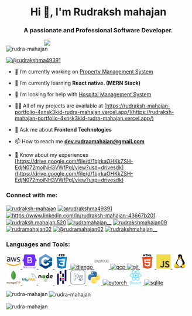 <h1 align="center">Hi 👋, I'm Rudraksh mahajan</h1>
<h3 align="center">A passionate and Professional Software Developer.</h3>
<img align="right" alt-"Coding" width="400" src="https://i.pinimg.com/originals/54/e3/7d/54e37d8074ebcde1d96c77d7b2a7f310.gif">


<p align="left"> <img src="https://komarev.com/ghpvc/?username=rudra-mahajan&label=Profile%20views&color=0e75b6&style=flat" alt="rudra-mahajan" /> </p>

<p align="left"> <a href="https://twitter.com/@rudrakshma49391" target="blank"><img src="https://img.shields.io/twitter/follow/@rudrakshma49391?logo=twitter&style=for-the-badge" alt="@rudrakshma49391" /></a> </p>

- 🔭 I’m currently working on [Property Management System](https://gharwale-com.vercel.app/)

- 🌱 I’m currently learning **React native. (MERN Stack)**

- 🤝 I’m looking for help with [Hospital Management System](https://acupressure-hc-website.vercel.app/)

- 👨‍💻 All of my projects are available at [https://rudraksh-mahajan-portfolio-4xnsk3kid-rudra-mahajan.vercel.app/](https://rudraksh-mahajan-portfolio-4xnsk3kid-rudra-mahajan.vercel.app/)

- 💬 Ask me about **Frontend Technologies**

- 📫 How to reach me **dev.rudraamahajan@gmail.com**

- 📄 Know about my experiences [https://drive.google.com/file/d/1bjrkaOHKkZSH-EdjN072moiNH3VWfPgl/view?usp=drivesdk](https://drive.google.com/file/d/1bjrkaOHKkZSH-EdjN072moiNH3VWfPgl/view?usp=drivesdk)

<h3 align="left">Connect with me:</h3>
<p align="left">
<a href="https://codepen.io/rudraksh-mahajan" target="blank"><img align="center" src="https://raw.githubusercontent.com/rahuldkjain/github-profile-readme-generator/master/src/images/icons/Social/codepen.svg" alt="rudraksh-mahajan" height="30" width="40" /></a>
<a href="https://twitter.com/@rudrakshma49391" target="blank"><img align="center" src="https://raw.githubusercontent.com/rahuldkjain/github-profile-readme-generator/master/src/images/icons/Social/twitter.svg" alt="@rudrakshma49391" height="30" width="40" /></a>
<a href="https://linkedin.com/in/https://www.linkedin.com/in/rudraksh-mahajan-43667b201" target="blank"><img align="center" src="https://raw.githubusercontent.com/rahuldkjain/github-profile-readme-generator/master/src/images/icons/Social/linked-in-alt.svg" alt="https://www.linkedin.com/in/rudraksh-mahajan-43667b201" height="30" width="40" /></a>
<a href="https://fb.com/rudraksh.mahajan.520" target="blank"><img align="center" src="https://raw.githubusercontent.com/rahuldkjain/github-profile-readme-generator/master/src/images/icons/Social/facebook.svg" alt="rudraksh.mahajan.520" height="30" width="40" /></a>
<a href="https://instagram.com/rudramahajan__" target="blank"><img align="center" src="https://raw.githubusercontent.com/rahuldkjain/github-profile-readme-generator/master/src/images/icons/Social/instagram.svg" alt="rudramahajan__" height="30" width="40" /></a>
<a href="https://www.behance.net/rudrakshmahajan09" target="blank"><img align="center" src="https://raw.githubusercontent.com/rahuldkjain/github-profile-readme-generator/master/src/images/icons/Social/behance.svg" alt="rudrakshmahajan09" height="30" width="40" /></a>
<a href="https://www.codechef.com/users/rudramahajan02" target="blank"><img align="center" src="https://cdn.jsdelivr.net/npm/simple-icons@3.1.0/icons/codechef.svg" alt="rudramahajan02" height="30" width="40" /></a>
<a href="https://www.hackerrank.com/@rudramahajan02" target="blank"><img align="center" src="https://raw.githubusercontent.com/rahuldkjain/github-profile-readme-generator/master/src/images/icons/Social/hackerrank.svg" alt="@rudramahajan02" height="30" width="40" /></a>
<a href="https://www.leetcode.com/rudrakshmahajan__" target="blank"><img align="center" src="https://raw.githubusercontent.com/rahuldkjain/github-profile-readme-generator/master/src/images/icons/Social/leet-code.svg" alt="rudrakshmahajan__" height="30" width="40" /></a>
</p>

<h3 align="left">Languages and Tools:</h3>
<p align="left"> <a href="https://aws.amazon.com" target="_blank" rel="noreferrer"> <img src="https://raw.githubusercontent.com/devicons/devicon/master/icons/amazonwebservices/amazonwebservices-original-wordmark.svg" alt="aws" width="40" height="40"/> </a> <a href="https://getbootstrap.com" target="_blank" rel="noreferrer"> <img src="https://raw.githubusercontent.com/devicons/devicon/master/icons/bootstrap/bootstrap-plain-wordmark.svg" alt="bootstrap" width="40" height="40"/> </a> <a href="https://www.w3schools.com/cpp/" target="_blank" rel="noreferrer"> <img src="https://raw.githubusercontent.com/devicons/devicon/master/icons/cplusplus/cplusplus-original.svg" alt="cplusplus" width="40" height="40"/> </a> <a href="https://www.w3schools.com/css/" target="_blank" rel="noreferrer"> <img src="https://raw.githubusercontent.com/devicons/devicon/master/icons/css3/css3-original-wordmark.svg" alt="css3" width="40" height="40"/> </a> <a href="https://www.djangoproject.com/" target="_blank" rel="noreferrer"> <img src="https://cdn.worldvectorlogo.com/logos/django.svg" alt="django" width="40" height="40"/> </a> <a href="https://expressjs.com" target="_blank" rel="noreferrer"> <img src="https://raw.githubusercontent.com/devicons/devicon/master/icons/express/express-original-wordmark.svg" alt="express" width="40" height="40"/> </a> <a href="https://cloud.google.com" target="_blank" rel="noreferrer"> <img src="https://www.vectorlogo.zone/logos/google_cloud/google_cloud-icon.svg" alt="gcp" width="40" height="40"/> </a> <a href="https://git-scm.com/" target="_blank" rel="noreferrer"> <img src="https://www.vectorlogo.zone/logos/git-scm/git-scm-icon.svg" alt="git" width="40" height="40"/> </a> <a href="https://www.w3.org/html/" target="_blank" rel="noreferrer"> <img src="https://raw.githubusercontent.com/devicons/devicon/master/icons/html5/html5-original-wordmark.svg" alt="html5" width="40" height="40"/> </a> <a href="https://developer.mozilla.org/en-US/docs/Web/JavaScript" target="_blank" rel="noreferrer"> <img src="https://raw.githubusercontent.com/devicons/devicon/master/icons/javascript/javascript-original.svg" alt="javascript" width="40" height="40"/> </a> <a href="https://www.linux.org/" target="_blank" rel="noreferrer"> <img src="https://raw.githubusercontent.com/devicons/devicon/master/icons/linux/linux-original.svg" alt="linux" width="40" height="40"/> </a> <a href="https://www.mongodb.com/" target="_blank" rel="noreferrer"> <img src="https://raw.githubusercontent.com/devicons/devicon/master/icons/mongodb/mongodb-original-wordmark.svg" alt="mongodb" width="40" height="40"/> </a> <a href="https://www.mysql.com/" target="_blank" rel="noreferrer"> <img src="https://raw.githubusercontent.com/devicons/devicon/master/icons/mysql/mysql-original-wordmark.svg" alt="mysql" width="40" height="40"/> </a> <a href="https://nodejs.org" target="_blank" rel="noreferrer"> <img src="https://raw.githubusercontent.com/devicons/devicon/master/icons/nodejs/nodejs-original-wordmark.svg" alt="nodejs" width="40" height="40"/> </a> <a href="https://pandas.pydata.org/" target="_blank" rel="noreferrer"> <img src="https://raw.githubusercontent.com/devicons/devicon/2ae2a900d2f041da66e950e4d48052658d850630/icons/pandas/pandas-original.svg" alt="pandas" width="40" height="40"/> </a> <a href="https://www.photoshop.com/en" target="_blank" rel="noreferrer"> <img src="https://raw.githubusercontent.com/devicons/devicon/master/icons/photoshop/photoshop-line.svg" alt="photoshop" width="40" height="40"/> </a> <a href="https://www.python.org" target="_blank" rel="noreferrer"> <img src="https://raw.githubusercontent.com/devicons/devicon/master/icons/python/python-original.svg" alt="python" width="40" height="40"/> </a> <a href="https://pytorch.org/" target="_blank" rel="noreferrer"> <img src="https://www.vectorlogo.zone/logos/pytorch/pytorch-icon.svg" alt="pytorch" width="40" height="40"/> </a> <a href="https://reactjs.org/" target="_blank" rel="noreferrer"> <img src="https://raw.githubusercontent.com/devicons/devicon/master/icons/react/react-original-wordmark.svg" alt="react" width="40" height="40"/> </a> <a href="https://www.sqlite.org/" target="_blank" rel="noreferrer"> <img src="https://www.vectorlogo.zone/logos/sqlite/sqlite-icon.svg" alt="sqlite" width="40" height="40"/> </a> </p>

<p><img align="left" src="https://github-readme-stats.vercel.app/api/top-langs?username=rudra-mahajan&show_icons=true&locale=en&layout=compact" alt="rudra-mahajan" /></p>

<p>&nbsp;<img align="center" src="https://github-readme-stats.vercel.app/api?username=rudra-mahajan&show_icons=true&locale=en" alt="rudra-mahajan" /></p>

<p><img align="center" src="https://github-readme-streak-stats.herokuapp.com/?user=rudra-mahajan&" alt="rudra-mahajan" /></p>
